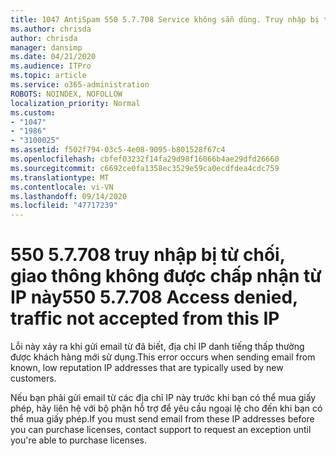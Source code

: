 ```yaml
---
title: 1047 AntiSpam 550 5.7.708 Service không sẵn dùng. Truy nhập bị từ chối, giao thông không được chấp nhận từ IP này
ms.author: chrisda
author: chrisda
manager: dansimp
ms.date: 04/21/2020
ms.audience: ITPro
ms.topic: article
ms.service: o365-administration
ROBOTS: NOINDEX, NOFOLLOW
localization_priority: Normal
ms.custom:
- "1047"
- "1986"
- "3100025"
ms.assetid: f502f794-03c5-4e08-9095-b801528f67c4
ms.openlocfilehash: cbfef03232f14fa29d98f16066b4ae29dfd26660
ms.sourcegitcommit: c6692ce0fa1358ec3529e59ca0ecdfdea4cdc759
ms.translationtype: MT
ms.contentlocale: vi-VN
ms.lasthandoff: 09/14/2020
ms.locfileid: "47717239"
---
```

# <a name="550-57708-access-denied-traffic-not-accepted-from-this-ip"></a><span data-ttu-id="3c45b-103">550 5.7.708 truy nhập bị từ chối, giao thông không được chấp nhận từ IP này</span><span class="sxs-lookup"><span data-stu-id="3c45b-103">550 5.7.708 Access denied, traffic not accepted from this IP</span></span>

<span data-ttu-id="3c45b-104">Lỗi này xảy ra khi gửi email từ đã biết, địa chỉ IP danh tiếng thấp thường được khách hàng mới sử dụng.</span><span class="sxs-lookup"><span data-stu-id="3c45b-104">This error occurs when sending email from known, low reputation IP addresses that are typically used by new customers.</span></span>

<span data-ttu-id="3c45b-105">Nếu bạn phải gửi email từ các địa chỉ IP này trước khi bạn có thể mua giấy phép, hãy liên hệ với bộ phận hỗ trợ để yêu cầu ngoại lệ cho đến khi bạn có thể mua giấy phép.</span><span class="sxs-lookup"><span data-stu-id="3c45b-105">If you must send email from these IP addresses before you can purchase licenses, contact support to request an exception until you're able to purchase licenses.</span></span>
